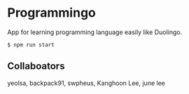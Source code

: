 # Programmingo 

App for learning programming language easily like Duolingo.

```
$ npm run start
```

## Collaboators

yeolsa, backpack91, swpheus, Kanghoon Lee, june lee